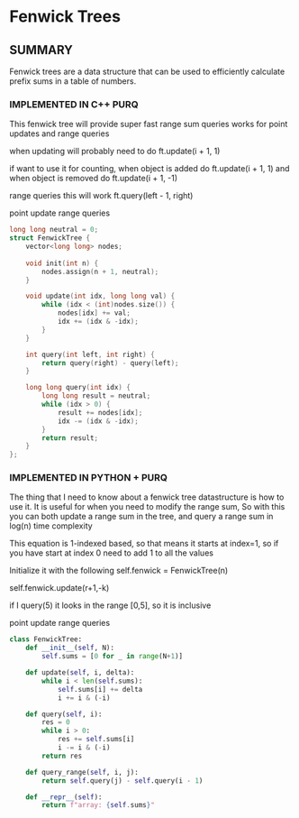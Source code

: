 # Fenwick Trees

## SUMMARY

Fenwick trees are a data structure that can be used to efficiently calculate prefix sums in a table of numbers.

### IMPLEMENTED IN C++ PURQ

This fenwick tree will provide super fast range sum queries
works for point updates and range queries

when updating will probably need to do ft.update(i + 1, 1)

if want to use it for counting, when object is added do ft.update(i + 1, 1) 
and when object is removed do ft.update(i + 1, -1)

range queries this will work ft.query(left - 1, right)

point update range queries

```cpp
long long neutral = 0;
struct FenwickTree {
    vector<long long> nodes;
    
    void init(int n) {
        nodes.assign(n + 1, neutral);
    }

    void update(int idx, long long val) {
        while (idx < (int)nodes.size()) {
            nodes[idx] += val;
            idx += (idx & -idx);
        }
    }

    int query(int left, int right) {
        return query(right) - query(left);
    }

    long long query(int idx) {
        long long result = neutral;
        while (idx > 0) {
            result += nodes[idx];
            idx -= (idx & -idx);
        }
        return result;
    }
};
```

### IMPLEMENTED IN PYTHON + PURQ

The thing that I need to know about a fenwick tree datastructure is how to use it. It is useful for when you need to 
modify the range sum,  So with this you can both update a range sum in the tree, and query a range sum in log(n) time complexity

This equation is 1-indexed based, so that means it starts at index=1, so if you have start at index 0 need to add 1 to all the values

Initialize it with the following
self.fenwick = FenwickTree(n)

self.fenwick.update(r+1,-k)

if I query(5) it looks in the range [0,5], so it is inclusive

point update range queries

```py
class FenwickTree:
    def __init__(self, N):
        self.sums = [0 for _ in range(N+1)]

    def update(self, i, delta):
        while i < len(self.sums):
            self.sums[i] += delta
            i += i & (-i)

    def query(self, i):
        res = 0
        while i > 0:
            res += self.sums[i]
            i -= i & (-i)
        return res

    def query_range(self, i, j):
        return self.query(j) - self.query(i - 1)

    def __repr__(self):
        return f"array: {self.sums}"
```

